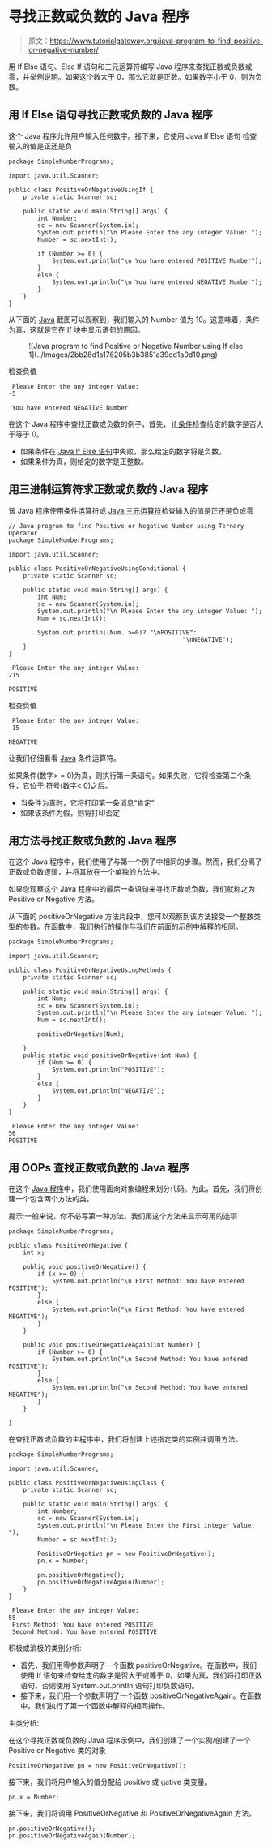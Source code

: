 # 寻找正数或负数的 Java 程序

> 原文：<https://www.tutorialgateway.org/java-program-to-find-positive-or-negative-number/>

用 If Else 语句、Else If 语句和三元运算符编写 Java 程序来查找正数或负数或零，并举例说明。如果这个数大于 0，那么它就是正数。如果数字小于 0，则为负数。

## 用 If Else 语句寻找正数或负数的 Java 程序

这个 Java 程序允许用户输入任何数字。接下来，它使用 Java If Else 语句 检查输入的值是正还是负

```
package SimpleNumberPrograms;

import java.util.Scanner;

public class PositiveOrNegativeUsingIf {
	private static Scanner sc;

	public static void main(String[] args) {
		int Number;
		sc = new Scanner(System.in);		
		System.out.println("\n Please Enter the any integer Value: ");
		Number = sc.nextInt();

		if (Number >= 0) {
			System.out.println("\n You have entered POSITIVE Number");
		}
		else {
			System.out.println("\n You have entered NEGATIVE Number");
		}
	}
}
```

从下面的 [Java](https://www.tutorialgateway.org/java-tutorial/) 截图可以观察到，我们输入的 Number 值为 10。这意味着，条件为真，这就是它在 If 块中显示语句的原因。

<figure class="wp-block-image">![Java program to find Positive or Negative Number using If else 1](../Images/2bb28d1a176205b3b3851a39ed1a0d10.png)</figure>

检查负值

```
 Please Enter the any integer Value: 
-5

 You have entered NEGATIVE Number
```

在这个 Java 程序中查找正数或负数的例子，首先， [if 条件](https://www.tutorialgateway.org/java-if-statement/)检查给定的数字是否大于等于 0。

*   如果条件在 [Java If Else 语句](https://www.tutorialgateway.org/java-if-else-statement/)中失败，那么给定的数字将是负数。
*   如果条件为真，则给定的数字是正整数。

## 用三进制运算符求正数或负数的 Java 程序

该 Java 程序使用条件运算符或 [Java 三元运算符](https://www.tutorialgateway.org/java-ternary-operator/)检查输入的值是正还是负或零

```
// Java program to find Positive or Negative Number using Ternary Operator
package SimpleNumberPrograms;

import java.util.Scanner;

public class PositiveOrNegativeUsingConditional {
	private static Scanner sc;

	public static void main(String[] args) {
		int Num;
		sc = new Scanner(System.in);		
		System.out.println("\n Please Enter the any integer Value: ");
		Num = sc.nextInt();

		System.out.println((Num. >=0)? "\nPOSITIVE":
                                                "\nNEGATIVE");
	}
}
```

```
 Please Enter the any integer Value: 
215

POSITIVE
```

检查负值

```
 Please Enter the any integer Value: 
-15

NEGATIVE
```

让我们仔细看看 [Java](https://www.tutorialgateway.org/java-tutorial/) 条件运算符。

如果条件(数字> = 0)为真，则执行第一条语句。如果失败，它将检查第二个条件，它位于:符号(数字< 0)之后。

*   当条件为真时，它将打印第一条消息“肯定”
*   如果该条件为假，则将打印否定

## 用方法寻找正数或负数的 Java 程序

在这个 Java 程序中，我们使用了与第一个例子中相同的步骤。然而，我们分离了正数或负数逻辑，并将其放在一个单独的方法中。

如果您观察这个 Java 程序中的最后一条语句来寻找正数或负数，我们就称之为 Positive or Negative 方法。

从下面的 positiveOrNegative 方法片段中，您可以观察到该方法接受一个整数类型的参数。在函数中，我们执行的操作与我们在前面的示例中解释的相同。

```
package SimpleNumberPrograms;

import java.util.Scanner;

public class PositiveOrNegativeUsingMethods {
	private static Scanner sc;

	public static void main(String[] args) {
		int Num;
		sc = new Scanner(System.in);		
		System.out.println("\n Please Enter the any integer Value: ");
		Num = sc.nextInt();

		positiveOrNegative(Num);

	}	
	public static void positiveOrNegative(int Num) {
		if (Num >= 0) {
			System.out.println("POSITIVE");
		}
		else {
			System.out.println("NEGATIVE");
		}
	}
}
```

```
 Please Enter the any integer Value: 
56
POSITIVE
```

## 用 OOPs 查找正数或负数的 Java 程序

在这个 [Java 程序](https://www.tutorialgateway.org/learn-java-programs/)中，我们使用面向对象编程来划分代码。为此，首先，我们将创建一个包含两个方法的类。

提示:一般来说，你不必写第一种方法。我们用这个方法来显示可用的选项

```
package SimpleNumberPrograms;

public class PositiveOrNegative {
	int x;

	public void positiveOrNegative() {
		if (x >= 0) {
			System.out.println("\n First Method: You have entered POSITIVE");
		}
		else {
			System.out.println("\n First Method: You have entered NEGATIVE");
		}
	}

	public void positiveOrNegativeAgain(int Number) {
		if (Number >= 0) {
			System.out.println("\n Second Method: You have entered POSITIVE");
		}
		else {
			System.out.println("\n Second Method: You have entered NEGATIVE");
		}
	}

}
```

在查找正数或负数的主程序中，我们将创建上述指定类的实例并调用方法。

```
package SimpleNumberPrograms;

import java.util.Scanner;

public class PositiveOrNegativeUsingClass {
	private static Scanner sc;

	public static void main(String[] args) {
		int Number;
		sc = new Scanner(System.in);		
		System.out.println("\n Please Enter the First integer Value: ");
		Number = sc.nextInt();

		PositiveOrNegative pn = new PositiveOrNegative();
		pn.x = Number;

		pn.positiveOrNegative();
		pn.positiveOrNegativeAgain(Number);
	}
}
```

```
 Please Enter the any integer Value: 
55
 First Method: You have entered POSITIVE
 Second Method: You have entered POSITIVE
```

积极或消极的类别分析:

*   首先，我们用零参数声明了一个函数 positiveOrNegative。在函数中，我们使用 If 语句来检查给定的数字是否大于或等于 0。如果为真，我们将打印正数语句，否则使用 System.out.println 语句打印负数语句。
*   接下来，我们用一个参数声明了一个函数 positiveOrNegativeAgain。在函数中，我们执行了第一个函数中解释的相同操作。

主类分析:

在这个寻找正数或负数的 Java 程序示例中，我们创建了一个实例/创建了一个 Positive or Negative 类的对象

```
PositiveOrNegative pn = new PositiveOrNegative();
```

接下来，我们将用户输入的值分配给 positive 或 gative 类变量。

```
pn.x = Number;
```

接下来，我们将调用 PositiveOrNegative 和 PositiveOrNegativeAgain 方法。

```
pn.positiveOrNegative();
pn.positiveOrNegativeAgain(Number);
```